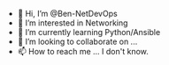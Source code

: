 - 👋 Hi, I’m @Ben-NetDevOps
- 👀 I’m interested in Networking
- 🌱 I’m currently learning Python/Ansible
- 💞️ I’m looking to collaborate on ...
- 📫 How to reach me ... I don't know.

<!---
Ben-NetDevOps/Ben-NetDevOps is a ✨ special ✨ repository because its `README.md` (this file) appears on your GitHub profile.
You can click the Preview link to take a look at your changes.
--->
